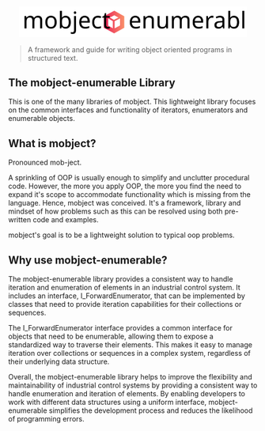 <p align="center">
  <img width="460" src="./images/logo.svg">
</p>

> A framework and guide for writing object oriented programs in structured text.

## The mobject-enumerable Library

This is one of the many libraries of mobject. This lightweight library focuses on the common interfaces and functionality of iterators, enumerators and enumerable objects.

## What is mobject?

Pronounced mob-ject.

A sprinkling of OOP is usually enough to simplify and unclutter procedural code. However, the more you apply OOP, the more you find the need to expand it's scope to accommodate functionality which is missing from the language. Hence, mobject was conceived. It's a framework, library and mindset of how problems such as this can be resolved using both pre-written code and examples.

mobject's goal is to be a lightweight solution to typical oop problems.

## Why use mobject-enumerable?

The mobject-enumerable library provides a consistent way to handle iteration and enumeration of elements in an industrial control system. It includes an interface, I_ForwardEnumerator, that can be implemented by classes that need to provide iteration capabilities for their collections or sequences.

The I_ForwardEnumerator interface provides a common interface for objects that need to be enumerable, allowing them to expose a standardized way to traverse their elements. This makes it easy to manage iteration over collections or sequences in a complex system, regardless of their underlying data structure.

Overall, the mobject-enumerable library helps to improve the flexibility and maintainability of industrial control systems by providing a consistent way to handle enumeration and iteration of elements. By enabling developers to work with different data structures using a uniform interface, mobject-enumerable simplifies the development process and reduces the likelihood of programming errors.
